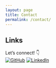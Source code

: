 ```yaml
---
layout: page
title: Contact
permalink: /contact/
---
```


## Links

Let’s connect! 👇  
[![GitHub](https://img.shields.io/badge/GitHub-%2312100E.svg?logo=github&logoColor=white)](https://github.com/osnlz1694)
[![LinkedIn](https://img.shields.io/badge/LinkedIn-%230077B5.svg?logo=linkedin&logoColor=white)](https://linkedin.com/in/osnlz1694)
